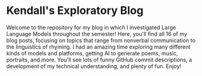# Kendall's Exploratory Blog

Welcome to the repository for my blog in which I investigated Large Language Models throughout the semester! Here, you'll find all 16 of my blog posts, focusing on topics that range from nonverbal communication to the linguistics of rhyming. I had an amazing time exploring many different kinds of models and platforms, getting AI to generate poems, music, portraits, and more. You'll see lots of funny GitHub commit descriptions, a development of my technical understanding, and plenty of fun. Enjoy!